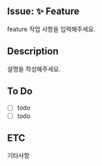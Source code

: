 ## Issue: ✨ Feature
feature 작업 사항을 입력해주세요.

## Description
설명을 작성해주세요.

## To Do
- [ ] todo
- [ ] todo

## ETC
기타사항
